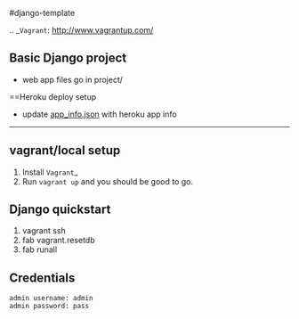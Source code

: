 #django-template

.. _`Vagrant`: http://www.vagrantup.com/


Basic Django project
---

- web app files go in project/

==Heroku deploy setup
- update [app_info.json](app_info.json) with heroku app info

----

## vagrant/local setup

1. Install `Vagrant`_
2. Run ``vagrant up`` and you should be good to go.

## Django quickstart
1. vagrant ssh
2. fab vagrant.resetdb
3. fab runall


## Credentials
    admin username: admin
    admin password: pass
  
